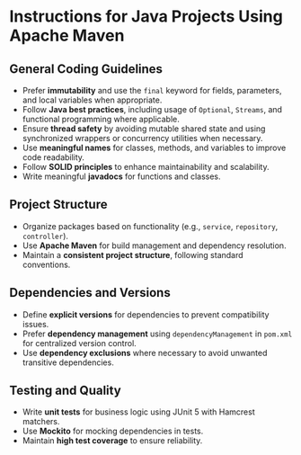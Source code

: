 # Instructions for Java Projects Using Apache Maven## General Coding Guidelines- Prefer **immutability** and use the `final` keyword for fields, parameters, and local variables when appropriate.- Follow **Java best practices**, including usage of `Optional`, `Streams`, and functional programming where applicable.- Ensure **thread safety** by avoiding mutable shared state and using synchronized wrappers or concurrency utilities when necessary.- Use **meaningful names** for classes, methods, and variables to improve code readability.- Follow **SOLID principles** to enhance maintainability and scalability.- Write meaningful **javadocs** for functions and classes.## Project Structure- Organize packages based on functionality (e.g., `service`, `repository`, `controller`).- Use **Apache Maven** for build management and dependency resolution.- Maintain a **consistent project structure**, following standard conventions.## Dependencies and Versions- Define **explicit versions** for dependencies to prevent compatibility issues.- Prefer **dependency management** using `dependencyManagement` in `pom.xml` for centralized version control.- Use **dependency exclusions** where necessary to avoid unwanted transitive dependencies.## Testing and Quality- Write **unit tests** for business logic using JUnit 5 with Hamcrest matchers.- Use **Mockito** for mocking dependencies in tests.- Maintain **high test coverage** to ensure reliability.